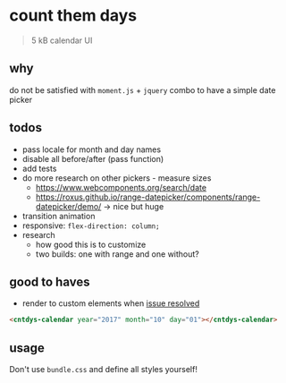 # count them days

> 5 kB calendar UI

## why

do not be satisfied with `moment.js` + `jquery` combo to have a simple date picker

## todos

- pass locale for month and day names
- disable all before/after (pass function)
- add tests
- do more research on other pickers - measure sizes
  - https://www.webcomponents.org/search/date
  - https://roxus.github.io/range-datepicker/components/range-datepicker/demo/ -> nice but huge
- transition animation
- responsive: `flex-direction: column;`
- research
  - how good this is to customize
  - two builds: one with range and one without?

## good to haves

- render to custom elements when [issue resolved](https://github.com/sveltejs/svelte/issues/875)

```html
<cntdys-calendar year="2017" month="10" day="01"></cntdys-calendar>
```

## usage

Don't use `bundle.css` and define all styles yourself!
